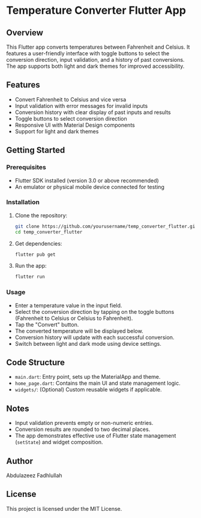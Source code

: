 
# Temperature Converter Flutter App

## Overview

This Flutter app converts temperatures between Fahrenheit and Celsius. It features a user-friendly interface with toggle buttons to select the conversion direction, input validation, and a history of past conversions. The app supports both light and dark themes for improved accessibility.

## Features

- Convert Fahrenheit to Celsius and vice versa
- Input validation with error messages for invalid inputs
- Conversion history with clear display of past inputs and results
- Toggle buttons to select conversion direction
- Responsive UI with Material Design components
- Support for light and dark themes

## Getting Started

### Prerequisites

- Flutter SDK installed (version 3.0 or above recommended)
- An emulator or physical mobile device connected for testing

### Installation

1. Clone the repository:
   ```bash
   git clone https://github.com/yourusername/temp_converter_flutter.git
   cd temp_converter_flutter
   ```

2. Get dependencies:
   ```bash
   flutter pub get
   ```

3. Run the app:
   ```bash
   flutter run
   ```

### Usage

- Enter a temperature value in the input field.
- Select the conversion direction by tapping on the toggle buttons (Fahrenheit to Celsius or Celsius to Fahrenheit).
- Tap the "Convert" button.
- The converted temperature will be displayed below.
- Conversion history will update with each successful conversion.
- Switch between light and dark mode using device settings.

## Code Structure

- `main.dart`: Entry point, sets up the MaterialApp and theme.
- `home_page.dart`: Contains the main UI and state management logic.
- `widgets/`: (Optional) Custom reusable widgets if applicable.

## Notes

- Input validation prevents empty or non-numeric entries.
- Conversion results are rounded to two decimal places.
- The app demonstrates effective use of Flutter state management (`setState`) and widget composition.

## Author
Abdulazeez Fadhlullah 

## License

This project is licensed under the MIT License.
